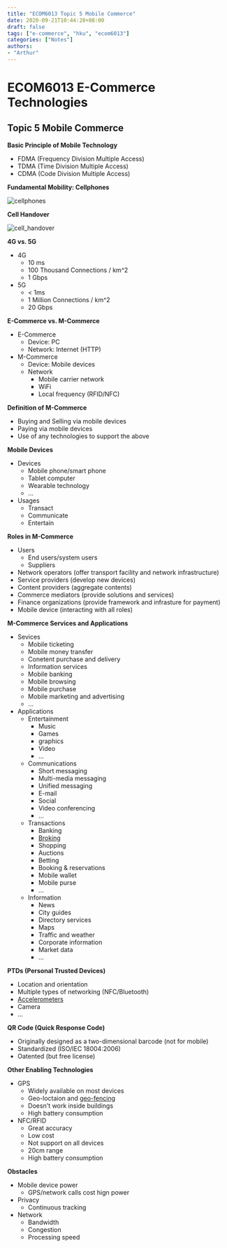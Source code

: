 ```yaml
---
title: "ECOM6013 Topic 5 Mobile Commerce"
date: 2020-09-21T10:44:28+08:00
draft: false
tags: ["e-commerce", "hku", "ecom6013"]
categories: ["Notes"]
authors:
- "Arthur"
---
```


# ECOM6013 E-Commerce Technologies

## Topic 5 Mobile Commerce

**Basic Principle of Mobile Technology**
* FDMA (Frequency Division Multiple Access)
* TDMA (Time Division Multiple Access)
* CDMA (Code Division Multiple Access)

**Fundamental Mobility: Cellphones**

![cellphones](https://pseudoyu.oss-cn-hangzhou.aliyuncs.com/images/cellphones.png)

**Cell Handover**

![cell_handover](https://pseudoyu.oss-cn-hangzhou.aliyuncs.com/images/cell_handover.png)

**4G vs. 5G**
* 4G
  * 10 ms
  * 100 Thousand Connections / km^2
  * 1 Gbps
* 5G
  * < 1ms
  * 1 Million Connections / km^2
  * 20 Gbps

**E-Commerce vs. M-Commerce**
* E-Commerce
  * Device: PC
  * Network: Internet (HTTP)
* M-Commerce
  * Device: Mobile devices
  * Network
    * Mobile carrier network
    * WiFi
    * Local frequency (RFID/NFC)

**Definition of M-Commerce**
* Buying and Selling via mobile devices
* Paying via mobile devices
* Use of any technologies to support the above

**Mobile Devices**
* Devices
  * Mobile phone/smart phone
  * Tablet computer
  * Wearable technology
  * ...
* Usages
  * Transact
  * Communicate
  * Entertain

**Roles in M-Commerce**
* Users
  * End users/system users
  * Suppliers
* Network operators (offer transport facility and network infrastructure)
* Service providers (develop new devices)
* Content providers (aggregate contents)
* Commerce mediators (provide solutions and services)
* Finance organizations (provide framework and infrasture for payment)
* Mobile device (interacting with all roles)

**M-Commerce Services and Applications**
* Sevices
  * Mobile ticketing
  * Mobile money transfer
  * Conetent purchase and delivery
  * Information services
  * Mobile banking
  * Mobile browsing
  * Mobile purchase
  * Mobile marketing and advertising
  * ...
* Applications
  * Entertainment
    * Music
    * Games
    * graphics
    * Video
    * ...
  * Communications
    * Short messaging
    * Multi-media messaging
    * Unified messaging
    * E-mail
    * Social
    * Video conferencing
    * ...
  * Transactions
    * Banking
    * [Broking](https://www.merriam-webster.com/dictionary/broking)
    * Shopping
    * Auctions
    * Betting
    * Booking & reservations
    * Mobile wallet
    * Mobile purse
    * ...
  * Information
    * News
    * City guides
    * Directory services
    * Maps
    * Traffic and weather
    * Corporate information
    * Market data
    * ...

**PTDs (Personal Trusted Devices)**
* Location and orientation
* Multiple types of networking (NFC/Bluetooth)
* [Accelerometers](https://www.merriam-webster.com/dictionary/accelerometers)
* Camera
* ...

**QR Code (Quick Response Code)**
* Originally designed as a two-dimensional barcode (not for mobile)
* Standardized (ISO/IEC 18004:2006)
* Oatented (but free license)

**Other Enabling Technologies**
* GPS
  * Widely available on most devices
  * Geo-loctaion and [geo-fencing](https://buildfire.com/what-is-geofencing/)
  * Doesn't work inside buildings
  * High battery consumption
* NFC/RFID
  * Great accuracy
  * Low cost
  * Not support on all devices
  * 20cm range
  * High battery consumption

**Obstacles**
* Mobile device power
  * GPS/network calls cost hign power
* Privacy
  * Continuous tracking
* Network
  * Bandwidth
  * Congestion
  * Processing speed